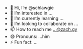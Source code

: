 - 👋 Hi, I’m @schlawgie
- 👀 I’m interested in ...
- 🌱 I’m currently learning ...
- 💞️ I’m looking to collaborate on ...
- 📫 How to reach me ...@zach.gy
- 😄 Pronouns: ...him
- ⚡ Fun fact: ...

<!---
schlawgie/schlawgie is a ✨ special ✨ repository because its `README.md` (this file) appears on your GitHub profile.
You can click the Preview link to take a look at your changes.
--->

